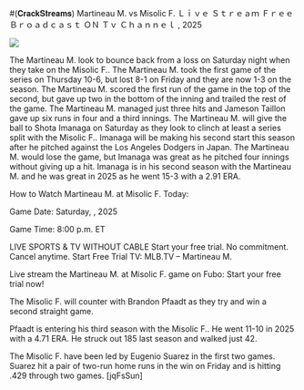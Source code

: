 #(𝐂𝐫𝐚𝐜𝐤𝐒𝐭𝐫𝐞𝐚𝐦𝐬) Martineau M. vs Misolic F. Ｌｉｖｅ Ｓｔｒｅａｍ Ｆｒｅｅ Ｂｒｏａｄｃａｓｔ ＯＮ Ｔｖ Ｃｈａｎｎｅｌ , 2025  
  
  
[![](https://i.imgur.com/qSNzIqt.png)](https://movie.rssnews.media/HHBTQyHdp.php)  
  
The Martineau M. look to bounce back from a loss on Saturday night when they take on the Misolic F.. The Martineau M. took the first game of the series on Thursday 10-6, but lost 8-1 on Friday and they are now 1-3 on the season. The Martineau M. scored the first run of the game in the top of the second, but gave up two in the bottom of the inning and trailed the rest of the game. The Martineau M. managed just three hits and Jameson Taillon gave up six runs in four and a third innings. The Martineau M. will give the ball to Shota Imanaga on Saturday as they look to clinch at least a series split with the Misolic F.. Imanaga will be making his second start this season after he pitched against the Los Angeles Dodgers in Japan. The Martineau M. would lose the game, but Imanaga was great as he pitched four innings without giving up a hit. Imanaga is in his second season with the Martineau M. and he was great in 2025 as he went 15-3 with a 2.91 ERA.

How to Watch Martineau M. at Misolic F. Today:

Game Date: Saturday, , 2025

Game Time: 8:00 p.m. ET

LIVE SPORTS & TV WITHOUT CABLE
Start your free trial. No commitment. Cancel anytime.
Start Free Trial
TV: MLB.TV – Martineau M.

Live stream the Martineau M. at Misolic F. game on Fubo: Start your free trial now!

The Misolic F. will counter with Brandon Pfaadt as they try and win a second straight game.

Pfaadt is entering his third season with the Misolic F.. He went 11-10 in 2025 with a 4.71 ERA. He struck out 185 last season and walked just 42.

The Misolic F. have been led by Eugenio Suarez in the first two games. Suarez hit a pair of two-run home runs in the win on Friday and is hitting .429 through two games. [jqFsSun]